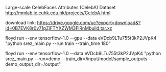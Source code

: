 Large-scale CelebFaces Attributes (CelebA) Dataset
http://mmlab.ie.cuhk.edu.hk/projects/CelebA.html

download link:
https://drive.google.com/uc?export=download&?id=0B7EVK8r0v71pZjFTYXZWM3FlRnMbuild.tar.xz

floyd run --env tensorflow-1.0 --gpu --data eVDcb9LTu755t3kP2JVpK4 "python srez_main.py --run train --train_time 180"

floyd run --env tensorflow-1.0 --data eVDcb9LTu755t3kP2JVpK4 "python srez_main.py --run=demo --train_dir=/input/model/sample_outputs --demo_output_dir=/output"
